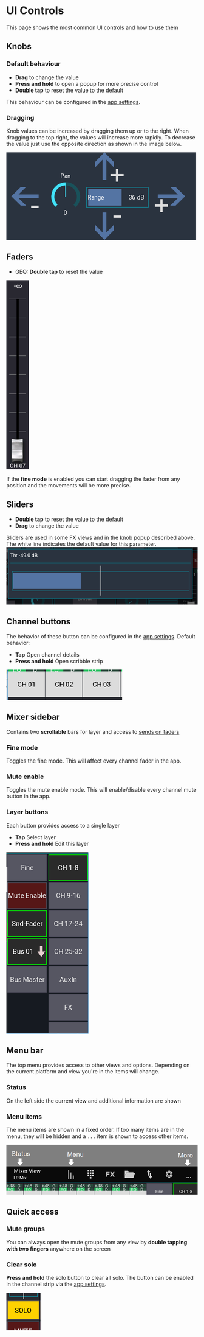 # UI Controls
This page shows the most common UI controls and how to use them

## Knobs

### Default behaviour
- **Drag** to change the value
- **Press and hold** to open a popup for more precise control
- **Double tap** to reset the value to the default

This behaviour can be configured in the [app settings](app-settings.md).

### Dragging
Knob values can be increased by dragging them up or to the right.
When dragging to the top right, the values will increase more rapidly.
To decrease the value just use the opposite direction as shown in the image below.

![KnobValue](img/knob-detail.png)


## Faders
- GEQ: **Double tap** to reset the value

![Fader](img/fader.png)

If the **fine mode** is enabled you can start dragging the fader from any position and the movements will be more precise.


## Sliders
- **Double tap** to reset the value to the default
- **Drag** to change the value

Sliders are used in some FX views and in the knob popup described above.
The white line indicates the default value for this parameter.
![Slider popup](img/slider-popup.png)

## Channel buttons
The behavior of these button can be configured in the [app settings](app-settings.md).
Default behavior:

- **Tap** Open channel details
- **Press and hold** Open scribble strip

![Channel buttons](img/channel-buttons.png)

## Mixer sidebar
Contains two **scrollable** bars for layer and access to [sends on faders](sends-on-faders.md)

### Fine mode
Toggles the fine mode. This will affect every channel fader in the app.

### Mute enable
Toggles the mute enable mode. This will enable/disable every channel mute button in the app.

### Layer buttons
Each button provides access to a single layer

- **Tap** Select layer
- **Press and hold** Edit this layer

![Sidebar](img/sidebar.png)



## Menu bar
The top menu provides access to other views and options. Depending on the current platform and view you're in the items will change.

### Status
On the left side the current view and additional information are shown

### Menu items
The menu items are shown in a fixed order. If too many items are in the menu, they will be hidden and a `...` item is shown to access other items.

![Mixer menu](img/mixer-menu.png)

## Quick access
### Mute groups
You can always open the mute groups from any view by **double tapping with two fingers** anywhere
on the screen

### Clear solo
**Press and hold** the solo button to clear all solo.
The button can be enabled in the channel strip via the [app settings](app-settings.md).

![Solo button](img/solo-button.png)
